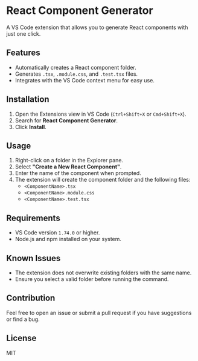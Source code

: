 # React Component Generator

A VS Code extension that allows you to generate React components with just one click.

## Features

- Automatically creates a React component folder.
- Generates `.tsx`, `.module.css`, and `.test.tsx` files.
- Integrates with the VS Code context menu for easy use.

## Installation

1. Open the Extensions view in VS Code (`Ctrl+Shift+X` or `Cmd+Shift+X`).
2. Search for **React Component Generator**.
3. Click **Install**.

## Usage

1. Right-click on a folder in the Explorer pane.
2. Select **"Create a New React Component"**.
3. Enter the name of the component when prompted.
4. The extension will create the component folder and the following files:
   - `<ComponentName>.tsx`
   - `<ComponentName>.module.css`
   - `<ComponentName>.test.tsx`

## Requirements

- VS Code version `1.74.0` or higher.
- Node.js and npm installed on your system.

## Known Issues

- The extension does not overwrite existing folders with the same name.
- Ensure you select a valid folder before running the command.

## Contribution

Feel free to open an issue or submit a pull request if you have suggestions or find a bug.

## License

MIT
